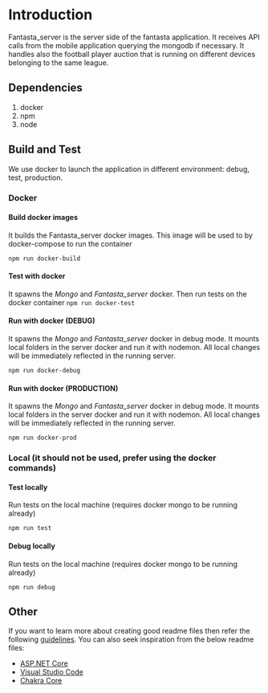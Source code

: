 # Introduction

Fantasta_server is the server side of the fantasta application. It receives API calls from the mobile application querying the mongodb if necessary. It handles also the football player auction that is running on different devices belonging to the same league.

## Dependencies

1. docker
2. npm
3. node

## Build and Test

We use docker to launch the application in different environment: debug, test, production.

### Docker

#### Build docker images

It builds the Fantasta_server docker images. This image will be used to by docker-compose to run the container

```npm run docker-build```

#### Test with docker

It spawns the *Mongo* and *Fantasta_server* docker. Then run tests on the docker container
```npm run docker-test```

#### Run with docker (DEBUG)

It spawns the *Mongo* and *Fantasta_server* docker in debug mode. It mounts local folders in the server docker and run it with nodemon. All local changes will be immediately reflected in the running server.

```npm run docker-debug```

#### Run with docker (PRODUCTION)

It spawns the *Mongo* and *Fantasta_server* docker in debug mode. It mounts local folders in the server docker and run it with nodemon. All local changes will be immediately reflected in the running server.

```npm run docker-prod```

### Local (it should not be used, prefer using the docker commands)

#### Test locally

Run tests on the local machine (requires docker mongo to be running already)

```npm run test```

#### Debug locally

Run tests on the local machine (requires docker mongo to be running already)

```npm run debug```

## Other

If you want to learn more about creating good readme files then refer the following [guidelines](https://docs.microsoft.com/en-us/azure/devops/repos/git/create-a-readme?view=azure-devops). You can also seek inspiration from the below readme files:

* [ASP.NET Core](https://github.com/aspnet/Home)
* [Visual Studio Code](https://github.com/Microsoft/vscode)
* [Chakra Core](https://github.com/Microsoft/ChakraCore)
